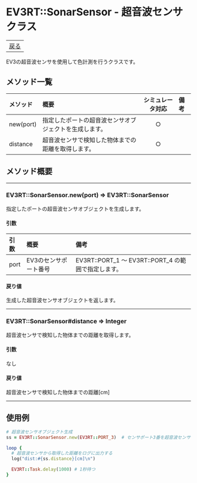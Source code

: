 # EV3RT::SonarSensor - 超音波センサクラス

<table width="100%"><tr><td align="right"><a href="README.md">戻る</a></td></tr></table>

EV3の超音波センサを使用して色計測を行うクラスです。

## メソッド一覧

|メソッド|概要|シミュレータ対応|備考|
|:--|:--|:-:|:--|
|new(port)|指定したポートの超音波センサオブジェクトを生成します。|○||
|distance|超音波センサで検知した物体までの距離を取得します。|○||

## メソッド概要

---

### EV3RT::SonarSensor.new(port) => EV3RT::SonarSensor

指定したポートの超音波センサオブジェクトを生成します。

#### 引数

|引数|概要|備考|
|:--|:--|:--|
|port|EV3のセンサポート番号|EV3RT::PORT_1 〜 EV3RT::PORT_4 の範囲で指定します。|

#### 戻り値

生成した超音波センサオブジェクトを返します。

---

### EV3RT::SonarSensor#distance => Integer

超音波センサで検知した物体までの距離を取得します。

#### 引数

なし

#### 戻り値

超音波センサで検知した物体までの距離\[cm\]

---

## 使用例

```ruby
# 超音波センサオブジェクト生成
ss = EV3RT::SonarSensor.new(EV3RT::PORT_3)  # センサポート3番を超音波センサとして使用する

loop {
  # 超音波センサから取得した距離をログに出力する
  log("dist:#{ss.distance}[cm]\n")

  EV3RT::Task.delay(1000) # 1秒待つ
}
```

